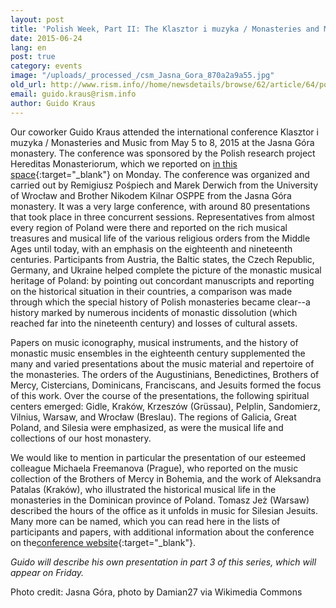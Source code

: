 ```yaml
---
layout: post
title: 'Polish Week, Part II: The Klasztor i muzyka / Monasteries and Music conference in Częstochowa'
date: 2015-06-24
lang: en
post: true
category: events
image: "/uploads/_processed_/csm_Jasna_Gora_870a2a9a55.jpg"
old_url: http://www.rism.info//home/newsdetails/browse/62/article/64/polish-week-part-ii-the-klasztor-i-muzyka-monasteries-and-music-conference-in-czestochowa.html
email: guido.kraus@rism.info
author: Guido Kraus
---
```



Our coworker Guido Kraus attended the international conference Klasztor i muzyka / Monasteries and Music from May 5 to 8, 2015 at the Jasna Góra monastery. The conference was sponsored by the Polish research project Hereditas Monasteriorum, which we reported on [in this space](/self_representation/2015/06/22/polish-week-part-i-music-as-part-of-monastic.html){:target="_blank"} on Monday. The conference was organized and carried out by Remigiusz Pośpiech and Marek Derwich from the University of Wrocław and Brother Nikodem Kilnar OSPPE from the Jasna Góra monastery. It was a very large conference, with around 80 presentations that took place in three concurrent sessions. Representatives from almost every region of Poland were there and reported on the rich musical treasures and musical life of the various religious orders from the Middle Ages until today, with an emphasis on the eighteenth and nineteenth centuries. Participants from Austria, the Baltic states, the Czech Republic, Germany, and Ukraine helped complete the picture of the monastic musical heritage of Poland: by pointing out concordant manuscripts and reporting on the historical situation in their countries, a comparison was made through which the special history of Polish monasteries became clear--a history marked by numerous incidents of monastic dissolution (which reached far into the nineteenth century) and losses of cultural assets.



Papers on music iconography, musical instruments, and the history of monastic music ensembles in the eighteenth century supplemented the many and varied presentations about the music material and repertoire of the monasteries. The orders of the Augustinians, Benedictines, Brothers of Mercy, Cistercians, Dominicans, Franciscans, and Jesuits formed the focus of this work. Over the course of the presentations, the following spiritual centers emerged: Gidle, Kraków, Krzeszów (Grüssau), Pelplin, Sandomierz, Vilnius, Warsaw, and Wrocław (Breslau). The regions of Galicia, Great Poland, and Silesia were emphasized, as were the musical life and collections of our host monastery.



We would like to mention in particular the presentation of our esteemed colleague Michaela Freemanova (Prague), who reported on the music collection of the Brothers of Mercy in Bohemia, and the work of Aleksandra Patalas (Kraków), who illustrated the historical musical life in the monasteries in the Dominican province of Poland. Tomasz Jeż (Warsaw) described the hours of the office as it unfolds in music for Silesian Jesuits. Many more can be named, which you can read here in the lists of participants and papers, with additional information about the conference on the[conference website](http://www.kasaty.pl/monasteries-and-music-from-the-middle-ages-to-the-present/){:target="_blank"}.



_Guido will describe his own presentation in part 3 of this series, which will appear on Friday._





Photo credit: Jasna Góra, photo by Damian27 via Wikimedia Commons



<script type="text/javascript">var switchTo5x=true;</script><script type="text/javascript" src="http://w.sharethis.com/button/buttons.js"></script><script type="text/javascript">stLight.options({publisher: "9b601438-1ce1-49d8-bfd7-9cff5df54c17", doNotHash: false, doNotCopy: false, hashAddressBar: false});</script>